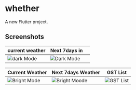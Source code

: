 # whether

A new Flutter project.

## Screenshots


| current weather                         | Next 7days in      |    |
|-----------------------------------------|-----------------------------------| -- |
| ![dark Mode](/assets/screenshots/side-drawer.jpg) | ![Dark Mode](/assets/screenshots/home.jpg) | |

| Current Weather                                      | Next 7days Weather                                   | GST List                                      |
|------------------------------------------------------|------------------------------------------------------| --------------------------------------------- |
| ![Bright Mode](/assets/screenshots/product-list.jpg) | ![Bright Moode](/assets/screenshots/add-product.jpg) | ![GST List](/assets/screenshots/gst-list.jpg) |

<!-- | Add GST                                     |     |     |
| ------------------------------------------- | --- | --- |
| ![Add GST](/assets/screenshots/add-gst.jpg) |     |     | -->
